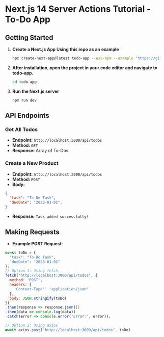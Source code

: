 # Next.js 14 Server Actions Tutorial - To-Do App

## Getting Started

1. **Create a Next.js App Using this repo as an example**
   ```bash
   npx create-next-app@latest todo-app --use-npm --example "https://github.com/dtulpa16/nextjs-todo-app"
   
2. **After installation, open the project in your code editor and navigate to todo-app.**
   ```bash
   cd todo-app

2. **Run the Next.js server**
   ```bash
   npm run dev

## API Endpoints

### Get All Todos

- **Endpoint:** `http://localhost:3000/api/todos`
- **Method:** `GET`
- **Response:** Array of To-Dos

### Create a New Product

- **Endpoint:** `http://localhost:3000/api/todos`
- **Method:** `POST`
- **Body:**
```json
{
  "task": "To-Do Task",
  "dueDate": "2023-01-01",
}
```
- **Response:** `Task added successfully!`

## Making Requests

- **Example POST Request:**
```javascript
const toDo = {
  "task": "To-Do Task",
  "dueDate": "2023-01-01"
};
// Option 1: Using fetch
fetch('http://localhost:3000/api/todos', {
  method: 'POST',
  headers: {
    'Content-Type': 'application/json'
  },
  body: JSON.stringify(toDo)
})
.then(response => response.json())
.then(data => console.log(data))
.catch(error => console.error('Error:', error));

// Option 2: Using axios
await axios.post("http://localhost:3000/api/todos", toDo)
```
